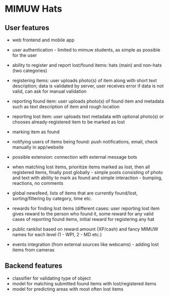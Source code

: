 MIMUW Hats
=====

User features
-----
  * web frontend and mobile app
  * user authentication - limited to mimuw students, as simple as possible
    for the user
  * ability to register and report lost/found items: hats (main) and non-hats
    (two categories)

  * registering items: user uploads photo(s) of item along with short text
    description; data is validated by server, user receives error if data
    is not valid, can ask for manual validation
  * reporting found item: user uploads photo(s) of found item and metadata
    such as text description of item and rough location
  * reporting lost item: user uploads text metadata with optional photo(s) or
    chooses already-registered item to be marked as lost
  * marking item as found

  * notifying users of items being found: push notifications, email, check
    manually in app/website
  * possible extension: connection with external message bots
  * when matching lost items, prioritize items marked as lost, then all
    registered items, finally post globally - simple posts consisting of photo
    and text with ability to mark as found and simple interaction - bumping,
    reactions, no comments
    
  * global newsfeed, lists of items that are currently found/lost,
    sorting/filtering by category, time etc.

  * rewards for finding lost items (different cases: user reporting lost item
    gives reward to the person who found it, some reward for any valid cases of
    reporting found items, initial reward for registering any hat
  * public ranklist based on reward amount (XP/cash) and fancy MIMUW names
    for each level (1 - WPI, 2 - MD etc.) 
   
  * events integration (from external sources like webcams) - adding lost items
    from cameras 

Backend features
-----
  * classifier for validating type of object
  * model for matching submitted found items with lost/registered items
  * model for predicting areas with most often lost items
